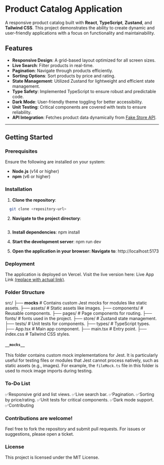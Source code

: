 # Product Catalog Application

A responsive product catalog built with **React**, **TypeScript**, **Zustand**, and **Tailwind CSS**. This project demonstrates the ability to create dynamic and user-friendly applications with a focus on functionality and maintainability.

## Features

- **Responsive Design**: A grid-based layout optimized for all screen sizes.
- **Live Search**: Filter products in real-time.
- **Pagination**: Navigate through products efficiently.
- **Sorting Options**: Sort products by price and rating.
- **State Management**: Utilized Zustand for lightweight and efficient state management.
- **Type Safety**: Implemented TypeScript to ensure robust and predictable code.
- **Dark Mode**: User-friendly theme toggling for better accessibility.
- **Unit Testing**: Critical components are covered with tests to ensure reliability.
- **API Integration**: Fetches product data dynamically from [Fake Store API](https://fakestoreapi.com/products).

---

## Getting Started

### Prerequisites

Ensure the following are installed on your system:

- **Node.js** (v14 or higher)
- **npm** (v6 or higher)

### Installation

1. **Clone the repository**:

```bash
  git clone <repository-url>

```

2. **Navigate to the project directory**:

```cd <project-folder>

```

3. **Install dependencies**:
   npm install

4. **Start the development server**:
   npm run dev

5. **Open the application in your browser: Navigate to**:
   http://localhost:5173

### Deployment

The application is deployed on Vercel. Visit the live version here: Live App Link [(replace with actual link)](https://wingmenstore.vercel.app/).

### Folder Structure

src/
├──  __mocks__  # Contains custom Jest mocks for modules like static assets.
├── assets/ # Static assets like images.
├── components/ # Reusable components.
├── pages/ # Page components for routing.
├── fonts/ # fonts used in the project.
├── store/ # Zustand state management.
├── tests/ # Unit tests for components.
├── types/ # TypeScript types.
├── App.tsx # Main app component.
├── main.tsx # Entry point.
├── index.css # Tailwind CSS styles.

#### `__mocks__`
This folder contains custom mock implementations for Jest. It is particularly useful for testing files or modules that Jest cannot process natively, such as static assets (e.g., images). For example, the `fileMock.ts` file in this folder is used to mock image imports during testing.


### To-Do List

✅Responsive grid and list views.
✅Live search bar.
✅Pagination.
✅Sorting by price/rating.
✅Unit tests for critical components.
✅Dark mode support.
✅Contributing

### Contributions are welcome!

Feel free to fork the repository and submit pull requests. For issues or suggestions, please open a ticket.

### License

This project is licensed under the MIT License.

```

```
